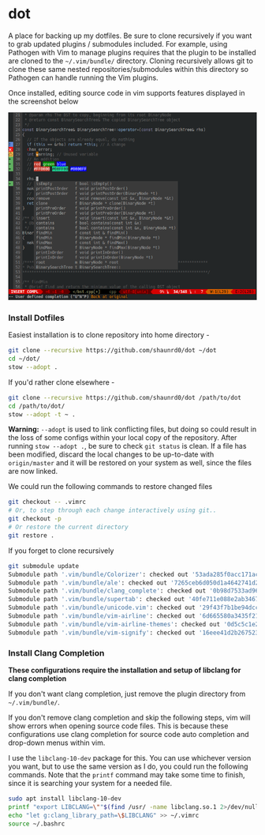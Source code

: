 # dot

A place for backing up my dotfiles. Be sure to clone recursively if you want to grab updated plugins / submodules included. For example, using Pathogen with Vim to manage plugins requires that the plugin to be installed are cloned to the `~/.vim/bundle/` directory. Cloning recursively allows git to clone these same nested repositories/submodules within this directory so Pathogen can handle running the Vim plugins.

Once installed, editing source code in vim supports features displayed in the screenshot below

![Vim screenshot](VimScreenshot.png)

### Install Dotfiles

Easiest installation is to clone repository into home directory - 

```bash
git clone --recursive https://github.com/shaunrd0/dot ~/dot
cd ~/dot/
stow --adopt .
```

If you'd rather clone elsewhere - 

```bash
git clone --recursive https://github.com/shaunrd0/dot /path/to/dot
cd /path/to/dot/
stow --adopt -t ~ .
```

**Warning:** `--adopt` is used to link conflicting files, but doing so could result in the loss of some configs within your local copy of the repository. After running `stow --adopt .`, be sure to check `git status` is clean. If a file has been modified, discard the local changes to be up-to-date with `origin/master` and it will be restored on your system as well, since the files are now linked.

We could run the following commands to restore changed files
```bash
git checkout -- .vimrc
# Or, to step through each change interactively using git..
git checkout -p
# Or restore the current directory
git restore .
```

If you forget to clone recursively
```bash
git submodule update
Submodule path '.vim/bundle/Colorizer': checked out '53ada285f0acc171acda4280b6144e468dded89f'
Submodule path '.vim/bundle/ale': checked out '7265ceb6d050d1a4642741d248f11e4f2abd37e1'
Submodule path '.vim/bundle/clang_complete': checked out '0b98d7533ad967aac3fc4c1a5b0508dafa8a676f'
Submodule path '.vim/bundle/supertab': checked out '40fe711e088e2ab346738233dd5adbb1be355172'
Submodule path '.vim/bundle/unicode.vim': checked out '29f43f7b1be94dccfac461f4da0a34410408111f'
Submodule path '.vim/bundle/vim-airline': checked out '6d665580a3435f21ad560af192d854d4b608fff5'
Submodule path '.vim/bundle/vim-airline-themes': checked out '0d5c5c1e2995126e76606a628316c8e3f5efb37a'
Submodule path '.vim/bundle/vim-signify': checked out '16eee41d2b267523b84bd4ac111627588bfd1a47'
```


### Install Clang Completion

**These configurations require the installation and setup of libclang for clang completion**

If you don't want clang completion, just remove the plugin directory from `~/.vim/bundle/`.

If you don't remove clang completion and skip the following steps, vim will show errors when opening source code files. This is because these configurations use clang completion for source code auto completion and drop-down menus within vim.

I use the `libclang-10-dev` package for this. You can use whichever version you want, but to use the same version as I do,  you could run the following commands.
Note that the `printf` command may take some time to finish, since it is searching your system for a needed file.

```bash
sudo apt install libclang-10-dev
printf "export LIBCLANG=\""$(find /usr/ -name libclang.so.1 2>/dev/null)"\"\n\n" >> .bash_aliases
echo "let g:clang_library_path=\$LIBCLANG" >> ~/.vimrc
source ~/.bashrc
```



